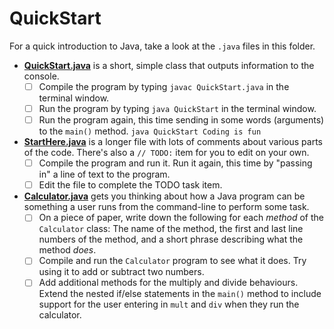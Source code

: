# QuickStart

For a quick introduction to Java, take a look at the `.java` files in this folder.

- [**QuickStart.java**](./QuickStart.java) is a short, simple class that outputs information to the console.
  - [ ] Compile the program by typing `javac QuickStart.java` in the terminal window.
  - [ ] Run the program by typing `java QuickStart` in the terminal window.
  - [ ] Run the program again, this time sending in some words (arguments) to the `main()` method. `java QuickStart Coding is fun`
- [**StartHere.java**](./StartHere.java) is a longer file with lots of comments about various parts of the code. There's also a `// TODO:` item for you to edit on your own.
  - [ ] Compile the program and run it. Run it again, this time by "passing in" a line of text to the program.
  - [ ] Edit the file to complete the TODO task item.
- [**Calculator.java**](./Calculator.java) gets you thinking about how a Java program can be something a user runs from the command-line to perform some task.
  - [ ] On a piece of paper, write down the following for each *method* of the `Calculator` class: The name of the method, the first and last line numbers of the method, and a short phrase describing what the method *does*.
  - [ ] Compile and run the `Calculator` program to see what it does. Try using it to add or subtract two numbers.
  - [ ] Add additional methods for the multiply and divide behaviours. Extend the nested if/else statements in the `main()` method to include support for the user entering in `mult` and `div` when they run the calculator.
